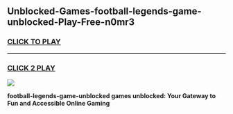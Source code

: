 
## Unblocked-Games-football-legends-game-unblocked-Play-Free-n0mr3
<h3>
<a href="https://premium76.site?title=football-legends-game-unblocked&ref=24M">CLICK TO PLAY</a></h3>
<hr>

<h3>
<a href="https://premium76.site?title=football-legends-game-unblocked&ref=24M">CLICK 2 PLAY</a>
  
</h3>

<a href="https://premium76.site?title=football-legends-game-unblocked&ref=24M"><img src="https://clearcache.store/games.png"></a>


**football-legends-game-unblocked games unblocked: Your Gateway to Fun and Accessible Online Gaming**
